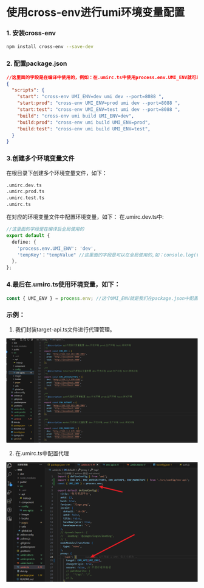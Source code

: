 # 使用cross-env进行umi环境变量配置

### 1. 安装cross-env

```bash
npm install cross-env --save-dev

```

### 2. 配置package.json

```json
//这里面的字段是在编译中使用的，例如：在.umirc.ts中使用process.env.UMI_ENV就可以获取到dev、prod、test
{
  "scripts": {
    "start": "cross-env UMI_ENV=dev umi dev --port=8088 ",
    "start:prod": "cross-env UMI_ENV=prod umi dev --port=8088 ",
    "start:test": "cross-env UMI_ENV=test umi dev --port=8088 ",
    "build": "cross-env umi build UMI_ENV=dev",
    "build:prod": "cross-env umi build UMI_ENV=prod",
    "build:test": "cross-env umi build UMI_ENV=test",
  }
}

```

### 3.创建多个环境变量文件

在根目录下创建多个环境变量文件，如下：

```bash
.umirc.dev.ts
.umirc.prod.ts
.umirc.test.ts
.umirc.ts
```
在对应的环境变量文件中配置环境变量，如下：
在.umirc.dev.ts中:

```typescript
//这里面的字段是在编译后全局使用的
export default {
  define: {
    'process.env.UMI_ENV': 'dev', 
    'tempKey'："tempValue" //这里面的字段是可以在全局使用的,如：console.log(tempKey)就可以打印出tempValue
  },
};
```
### 4.最后在.umirc.ts使用环境变量，如下：

```typescript
const { UMI_ENV } = process.env; //这个UMI_ENV就是我们在package.json中配置的环境变量,如：dev、prod、test
```

### 示例：

1. 我们封装target-api.ts文件进行代理管理。

![target](imgs/target-api.png)

2. 在.umirc.ts中配置代理
   
![proxy](imgs/proxy.png)

